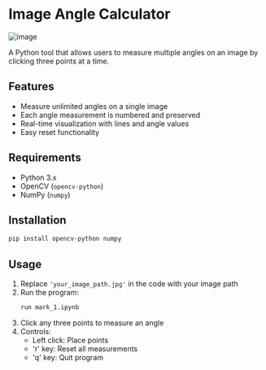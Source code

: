 # Image Angle Calculator
![image](https://github.com/user-attachments/assets/cf7d9dcd-d6f6-4285-a271-01ce3e534715)

A Python tool that allows users to measure multiple angles on an image by clicking three points at a time.

## Features
- Measure unlimited angles on a single image
- Each angle measurement is numbered and preserved
- Real-time visualization with lines and angle values
- Easy reset functionality

## Requirements
- Python 3.x
- OpenCV (`opencv-python`)
- NumPy (`numpy`)

## Installation
```bash
pip install opencv-python numpy
```

## Usage
1. Replace `'your_image_path.jpg'` in the code with your image path
2. Run the program:
   ```bash
   run mark_1.ipynb
   ```
3. Click any three points to measure an angle
4. Controls:
   - Left click: Place points
   - 'r' key: Reset all measurements
   - 'q' key: Quit program
